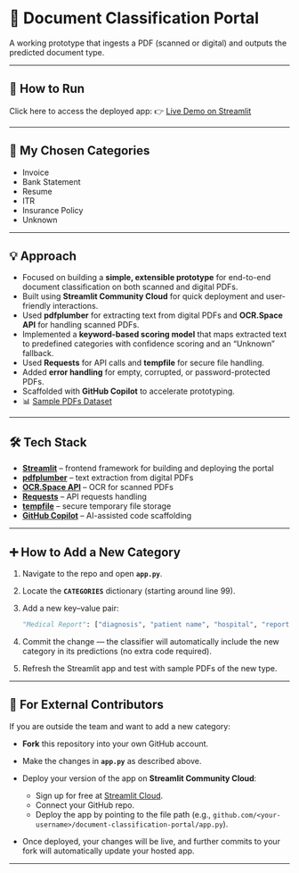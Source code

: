 # 📄 Document Classification Portal

A working prototype that ingests a PDF (scanned or digital) and outputs the predicted document type.

---

## 🚀 How to Run

Click here to access the deployed app:
👉 [Live Demo on Streamlit](https://navneet-document-classification-app-p7t8spix4fmtvkl8u6qx5x.streamlit.app/)

---

## 📂 My Chosen Categories

* Invoice
* Bank Statement
* Resume
* ITR
* Insurance Policy
* Unknown

---

## 💡 Approach

* Focused on building a **simple, extensible prototype** for end-to-end document classification on both scanned and digital PDFs.
* Built using **Streamlit Community Cloud** for quick deployment and user-friendly interactions.
* Used **pdfplumber** for extracting text from digital PDFs and **OCR.Space API** for handling scanned PDFs.
* Implemented a **keyword-based scoring model** that maps extracted text to predefined categories with confidence scoring and an “Unknown” fallback.
* Used **Requests** for API calls and **tempfile** for secure file handling.
* Added **error handling** for empty, corrupted, or password-protected PDFs.
* Scaffolded with **GitHub Copilot** to accelerate prototyping.
* 📊 [Sample PDFs Dataset](https://drive.google.com/drive/folders/1toGlNj3yBEpt7zR7oo1MLAEUENY7PwKB?usp=sharing)

---

## 🛠️ Tech Stack

* **[Streamlit](https://streamlit.io/)** – frontend framework for building and deploying the portal
* **[pdfplumber](https://github.com/jsvine/pdfplumber)** – text extraction from digital PDFs
* **[OCR.Space API](https://ocr.space/)** – OCR for scanned PDFs
* **[Requests](https://docs.python-requests.org/)** – API requests handling
* **[tempfile](https://docs.python.org/3/library/tempfile.html)** – secure temporary file storage
* **[GitHub Copilot](https://github.com/features/copilot)** – AI-assisted code scaffolding

---

## ➕ How to Add a New Category

1. Navigate to the repo and open **`app.py`**.
2. Locate the **`CATEGORIES`** dictionary (starting around line 99).
3. Add a new key–value pair:

   ```python
   "Medical Report": ["diagnosis", "patient name", "hospital", "report date"]
   ```
4. Commit the change — the classifier will automatically include the new category in its predictions (no extra code required).
5. Refresh the Streamlit app and test with sample PDFs of the new type.

---

## 👥 For External Contributors

If you are outside the team and want to add a new category:

* **Fork** this repository into your own GitHub account.
* Make the changes in **`app.py`** as described above.
* Deploy your version of the app on **Streamlit Community Cloud**:

  * Sign up for free at [Streamlit Cloud](https://streamlit.io/cloud).
  * Connect your GitHub repo.
  * Deploy the app by pointing to the file path (e.g., `github.com/<your-username>/document-classification-portal/app.py`).
* Once deployed, your changes will be live, and further commits to your fork will automatically update your hosted app.

---
